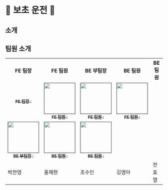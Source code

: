 # 🚗 보초 운전 🚕
## 소개

## 팀원 소개
<table>
  <tr>
    <th>FE 팀장</th>
    <th>FE 팀원</th>
    <th>BE 부팀장</th>
    <th>BE 팀원</th>
    <th>BE 팀원</th>
  </tr>
  <tr>
      <td align="center"><a href=""><img src="width="100px;" alt=""/><br /><sub><b>FE 팀장 : </b></sub></a><br /></td>
      <td align="center"><a href=""><img src="" width="100px;" alt=""/><br /><sub><b>FE 팀원 : </b></sub></a><br /></td>
      <td align="center"><a href=""><img src="" width="100px;" alt=""/><br /><sub><b>FE 팀원 : </b></sub></a><br /></td>
      <td align="center"><a href=""><img src="" width="100px;" alt=""/><br /><sub><b>FE 팀원 : </b></sub></a><br /></td>
     <tr/>
      <td align="center"><a href=""><img src="" width="100px;" alt=""/><br /><sub><b>BE 부팀장 : </b></sub></a><br /></td>
      <td align="center"><a href=""><img src="" width="100px;" alt=""/><br /><sub><b>BE 팀원 : </b></sub></a><br /></td>
      <td align="center"><a href=""><img src="" width="100px;" alt=""/><br /><sub><b>BE 팀원 : </b></sub></a><br /></td>
    </tr>
  <tr>
    <td>박찬영</td>
    <td>홍채현</td>
    <td>조수인</td>
    <td>김영아</td>
    <td>전효열</td>
  </tr>
</table>
